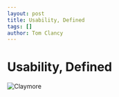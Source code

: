 ```yaml
---
layout: post
title: Usability, Defined
tags: []
author: Tom Clancy
---
```


# Usability, Defined

<img src="http://upload.wikimedia.org/wikipedia/commons/c/c1/US_M18a1_claymore_mine.jpg" alt="Claymore" />
